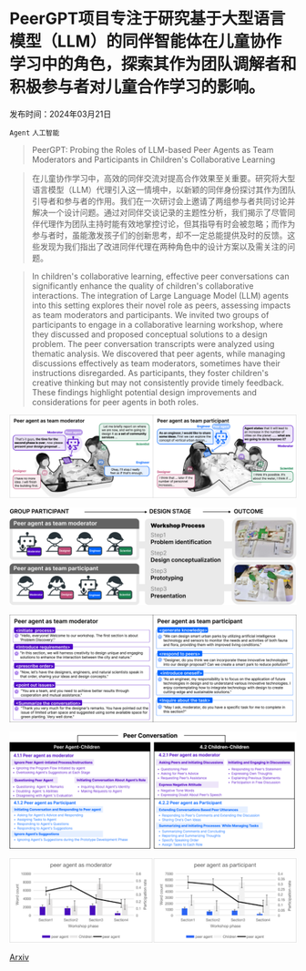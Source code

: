 # PeerGPT项目专注于研究基于大型语言模型（LLM）的同伴智能体在儿童协作学习中的角色，探索其作为团队调解者和积极参与者对儿童合作学习的影响。

发布时间：2024年03月21日

`Agent` `人工智能`

> PeerGPT: Probing the Roles of LLM-based Peer Agents as Team Moderators and Participants in Children's Collaborative Learning

> 在儿童协作学习中，高效的同伴交流对提高合作效果至关重要。研究将大型语言模型（LLM）代理引入这一情境中，以新颖的同伴身份探讨其作为团队引导者和参与者的作用。我们在一次研讨会上邀请了两组参与者共同讨论并解决一个设计问题。通过对同伴交谈记录的主题性分析，我们揭示了尽管同伴代理作为团队主持时能有效地掌控讨论，但其指导有时会被忽略；而作为参与者时，虽能激发孩子们的创新思考，却不一定总能提供及时的反馈。这些发现为我们指出了改进同伴代理在两种角色中的设计方案以及需关注的问题。

> In children's collaborative learning, effective peer conversations can significantly enhance the quality of children's collaborative interactions. The integration of Large Language Model (LLM) agents into this setting explores their novel role as peers, assessing impacts as team moderators and participants. We invited two groups of participants to engage in a collaborative learning workshop, where they discussed and proposed conceptual solutions to a design problem. The peer conversation transcripts were analyzed using thematic analysis. We discovered that peer agents, while managing discussions effectively as team moderators, sometimes have their instructions disregarded. As participants, they foster children's creative thinking but may not consistently provide timely feedback. These findings highlight potential design improvements and considerations for peer agents in both roles.

![PeerGPT项目专注于研究基于大型语言模型（LLM）的同伴智能体在儿童协作学习中的角色，探索其作为团队调解者和积极参与者对儿童合作学习的影响。](../../../paper_images/2403.14227/x1.png)

![PeerGPT项目专注于研究基于大型语言模型（LLM）的同伴智能体在儿童协作学习中的角色，探索其作为团队调解者和积极参与者对儿童合作学习的影响。](../../../paper_images/2403.14227/x2.png)

![PeerGPT项目专注于研究基于大型语言模型（LLM）的同伴智能体在儿童协作学习中的角色，探索其作为团队调解者和积极参与者对儿童合作学习的影响。](../../../paper_images/2403.14227/x3.png)

![PeerGPT项目专注于研究基于大型语言模型（LLM）的同伴智能体在儿童协作学习中的角色，探索其作为团队调解者和积极参与者对儿童合作学习的影响。](../../../paper_images/2403.14227/x4.png)

![PeerGPT项目专注于研究基于大型语言模型（LLM）的同伴智能体在儿童协作学习中的角色，探索其作为团队调解者和积极参与者对儿童合作学习的影响。](../../../paper_images/2403.14227/x5.png)

[Arxiv](https://arxiv.org/abs/2403.14227)